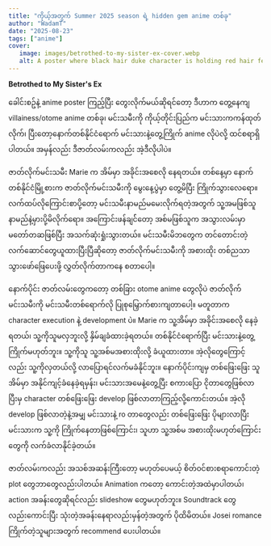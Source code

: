 ```yaml
---
title: "ကိုယ့်အတွက် Summer 2025 season ရဲ့ hidden gem anime တစ်ခု"
author: "WadamT"
date: "2025-08-23"
tags: ["anime"]
cover:
   image: images/betrothed-to-my-sister-ex-cover.webp
   alt: A poster where black hair duke character is holding red hair female MC hand
---
```

**Betrothed to My Sister's Ex**

ခေါင်းစဥ်နဲ့ anime poster ကြည့်ပြီး တွေးလိုက်မယ်ဆိုရင်တော့ ဒီဟာက တွေ့နေကျ villainess/otome anime တစ်ခု၊ မင်းသမီးကို ကိုယ့်တိုင်းပြည်က မင်းသားကကန်ထုတ်လိုက်၊ ပြီးတော့နောက်တစ်နိုင်ငံရောက် မင်းသားနဲ့တွေ့ကြိုက် anime လိုပဲလို့ ထင်စရာရှိပါတယ်။ အမှန်လည်း ဒီဇာတ်လမ်းကလည်း အဲ့ဒီလိုပါပဲ။

ဇာတ်လိုက်မင်းသမီး Marie က အိမ်မှာ အခိုင်းအစေလို နေရတယ်။ တစ်နေ့မှာ နောက်တစ်နိုင်ငံမြို့စားက ဇာတ်လိုက်မင်းသမီးကို မွေးနေ့ပွဲမှာ တွေ့မိပြီး ကြိုက်သွားလေရော။ လက်ထပ်လိုကြောင်းစာပို့တော့ မင်းသမီးနာမည်မမေးလိုက်ရတဲ့အတွက် သူ့အမဖြစ်သူ နာမည်နဲ့မှားပို့မိလိုက်ရော။ အကြောင်းဖန်ချင််တော့ အစ်မဖြစ်သူက အသွားလမ်းမှာမတော်တဆဖြစ်ပြီး အသက်ဆုံးရှုံးသွားတယ်။ မင်းသမီးမိဘတွေက တင်တောင်းတဲ့လက်ဆောင်တွေယူထားပြီးပြီဆိုတော့ ဇာတ်လိုက်မင်းသမီးကို အစားထိုး တစ်ညသာသွားဖော်ဖြေပေးဖို့ လွှတ်လိုက်တာကနေ စတာပေါ့။

နောက်ပိုင်း ဇာတ်လမ်းတွေကတော့ တစ်ခြား otome anime တွေလိုပဲ ဇာတ်လိုက်မင်းသမီးကို မင်းသမီးတစ်ရောက်လို ပြုစုမြှောက်စားကျတာပေါ့။ မတူတာက character execution နဲ့ development ပဲ။ Marie က သူ့အိမ်မှာ အခိုင်းအစေလို နေခဲ့ရတယ်၊ သူ့ကိုသူမလှဘူးလို့ နှိမ်ချခံထားခဲ့ရတယ်။ တစ်နိုင်ငံရောက်ပြီး မင်းသားနဲ့တွေ့ကြိုက်မဟုတ်ဘူး။ သူ့ကိုသူ သူ့အစ်မအစားထိုးလို့ ခံယူထားတာ။ အဲ့လိုတွေကြောင့်လည်း သူ့ကိုလှတယ်လို့ လာပြောရင်လက်မခံနိုင်ဘူး။ နောက်ပိုင်းကျမှ တစ်ဖြေးဖြေး သူအိမ်မှာ အနိုင်ကျင့်ခံနေခဲ့ရမှန်း၊ မင်းသားအမေနဲ့တွေ့ပြီး စကားပြော ငိုတာတွေဖြစ်လာပြီးမှ character တစ်ဖြေးဖြေး develop ဖြစ်လာတာကြည့်လို့ကောင်းတယ်။ အဲ့လို develop ဖြစ်လာတဲ့နဲ့အမျှ မင်းသားနဲ့ ro တာတွေလည်း တစ်ဖြေးဖြေး ပိုများလာပြီး မင်းသားက သူ့ကို ကြိုက်နေတာဖြစ်ကြောင်း၊ သူဟာ သူ့အစ်မ အစားထိုးမဟုတ်ကြောင်းတွေကို လက်ခံလာနိုင်ခဲ့တယ်။

ဇာတ်လမ်းကလည်း အသစ်အဆန်းကြီးတော့ မဟုတ်ပေမယ့် စိတ်ဝင်စားစရာကောင်းတဲ့ plot တွေဘာတွေလည်းပါတယ်။ Animation ကတော့ ကောင်းတဲ့အထဲမှာပါတယ်၊ action အခန်းတွေဆိုရင်လည်း slideshow တွေမဟုတ်ဘူး။ Soundtrack တွေလည်းကောင်းပြီး သုံးတဲ့အခန်းနေရာလည်းမှန်တဲ့အတွက် ပိုထိမိတယ်။ Josei romance ကြိုက်တဲ့သူများအတွက် recommend ပေးပါတယ်။